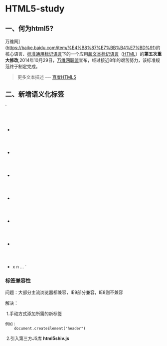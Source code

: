 # HTML5-study

## 一、何为html5?

万维网](https://baike.baidu.com/item/%E4%B8%87%E7%BB%B4%E7%BD%91)的核心语言、[标准通用标记语言](https://baike.baidu.com/item/%E6%A0%87%E5%87%86%E9%80%9A%E7%94%A8%E6%A0%87%E8%AE%B0%E8%AF%AD%E8%A8%80)下的一个应用[超文本标记语言](https://baike.baidu.com/item/%E8%B6%85%E6%96%87%E6%9C%AC%E6%A0%87%E8%AE%B0%E8%AF%AD%E8%A8%80)（[HTML](https://baike.baidu.com/item/HTML)）的**第五次重大修改**,2014年10月29日，[万维网联盟](https://baike.baidu.com/item/%E4%B8%87%E7%BB%B4%E7%BD%91%E8%81%94%E7%9B%9F/1458269)宣布，经过接近8年的艰苦努力，该标准规范终于制定完成。

> 更多文本描述 --- [百度HTML5](https://baike.baidu.com/item/html5/4234903?fr=aladdin)

## 二、新增语义化标签

`
+ <header>
+ <nav>
+ <main>
+ <footer>
+ <aside>
+ <article>
+ x n ...
`

### 标签兼容性

问题：大部分主流浏览器都兼容，IE9部分兼容，IE8则不兼容

解决：

​	1.手动方式添加所需的新标签

```
例如：
	document.createElement("header")
```

​	2.引入第三方JS库 **html5shiv.js**



